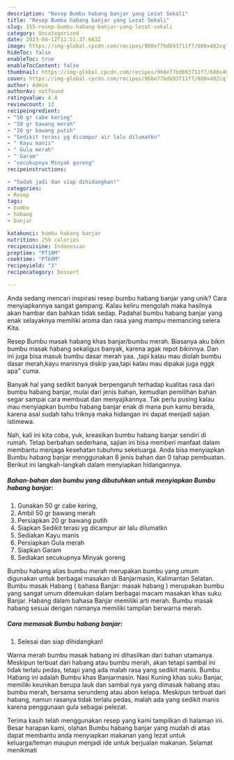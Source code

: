 ```yaml
---
description: "Resep Bumbu habang banjar yang Lezat Sekali"
title: "Resep Bumbu habang banjar yang Lezat Sekali"
slug: 155-resep-bumbu-habang-banjar-yang-lezat-sekali
category: Uncategorized
date: 2023-04-12T11:51:37.663Z
image: https://img-global.cpcdn.com/recipes/968e77bdb93711f7/680x482cq70/bumbu-habang-banjar-foto-resep-utama.jpg
hideToc: false
enableToc: true
enableTocContent: false
thumbnail: https://img-global.cpcdn.com/recipes/968e77bdb93711f7/680x482cq70/bumbu-habang-banjar-foto-resep-utama.jpg
cover: https://img-global.cpcdn.com/recipes/968e77bdb93711f7/680x482cq70/bumbu-habang-banjar-foto-resep-utama.jpg
author: Admin
authorAv: notfound
ratingvalue: 4.4
reviewcount: 13
recipeingredient:
- "50 gr cabe kering"
- "50 gr bawang merah"
- "20 gr bawang putih"
- "Sedikit terasi yg dicampur air lalu dilumatkn"
- " Kayu manis"
- " Gula merah"
- " Garam"
- "secukupnya Minyak goreng"
recipeinstructions:

- "Sudah jadi dan siap dihidangkan!"
categories:
- Resep
tags:
- bumbu
- habang
- banjar

katakunci: bumbu habang banjar 
nutrition: 259 calories
recipecuisine: Indonesian
preptime: "PT10M"
cooktime: "PT60M"
recipeyield: "3"
recipecategory: Dessert

---
```





Anda sedang mencari inspirasi resep bumbu habang banjar yang unik? Cara menyiapkannya sangat gampang. Kalau keliru mengolah maka hasilnya akan hambar dan bahkan tidak sedap. Padahal bumbu habang banjar yang enak selayaknya memiliki aroma dan rasa yang mampu memancing selera Kita.





Resep Bumbu masak habang khas banjar/bumbu merah. Biasanya aku bikin bumbu masak habang sekaligus banyak, karena agak repot bikinnya. Dan ini juga bisa masuk bumbu dasar merah yaa. ,tapi kalau mau diolah bumbu dasar merah,kayu manisnya diskip yaa,tapi kalau mau dipakai juga nggk apa&#34; cuma.

Banyak hal yang sedikit banyak berpengaruh terhadap kualitas rasa dari bumbu habang banjar, mulai dari jenis bahan, kemudian pemilihan bahan segar sampai cara membuat dan menyajikannya. Tak perlu pusing kalau mau menyiapkan bumbu habang banjar enak di mana pun kamu berada, karena asal sudah tahu triknya maka hidangan ini dapat menjadi sajian istimewa.






Nah, kali ini kita coba, yuk, kreasikan bumbu habang banjar sendiri di rumah. Tetap berbahan sederhana, sajian ini bisa memberi manfaat dalam membantu menjaga kesehatan tubuhmu sekeluarga. Anda bisa menyiapkan Bumbu habang banjar menggunakan 8 jenis bahan dan 0 tahap pembuatan. Berikut ini langkah-langkah dalam menyiapkan hidangannya.

<!--inarticleads1-->

##### Bahan-bahan dan bumbu yang dibutuhkan untuk menyiapkan Bumbu habang banjar:

1. Gunakan 50 gr cabe kering,
1. Ambil 50 gr bawang merah
1. Persiapkan 20 gr bawang putih
1. Siapkan Sedikit terasi yg dicampur air lalu dilumatkn
1. Sediakan  Kayu manis
1. Persiapkan  Gula merah
1. Siapkan  Garam
1. Sediakan secukupnya Minyak goreng


Bumbu habang alias bumbu merah merupakan bumbu yang umum digunakan untuk berbagai masakan di Banjarmasin, Kalimantan Selatan. Bumbu masak Habang ( bahasa Banjar: masak habang ‎) merupakan bumbu yang sangat umum ditemukan dalam berbagai macam masakan khas suku Banjar. Habang dalam bahasa Banjar memiliki arti merah. Bumbu masak habang sesuai dengan namanya memiliki tampilan berwarna merah. 

<!--inarticleads2-->

##### Cara memasak Bumbu habang banjar:


1. Selesai dan siap dihidangkan!

Warna merah bumbu masak habang ini dihasilkan dari bahan utamanya. Meskipun terbuat dari habang atau bumbu merah, akan tetapi sambal ini tidak terlalu pedas, tetapi yang ada malah rasa yang sedikit manis. Bumbu Habang ini adalah Bumbu khas Banjarmasin. Nasi Kuning khas suku Banjar, memiliki keunikan berupa lauk dan sambal nya yang dimasak habang­ atau bumbu merah, bersama serundeng atau abon kelapa. Meskipun terbuat dari habang, namun rasanya tidak terlalu pedas, malah ada yang sedikit manis karena penggunaan gula sebagai pelezat. 

Terima kasih telah menggunakan resep yang kami tampilkan di halaman ini. Besar harapan kami, olahan Bumbu habang banjar yang mudah di atas dapat membantu anda menyiapkan makanan yang lezat untuk keluarga/teman maupun menjadi ide untuk berjualan makanan. Selamat menikmati
